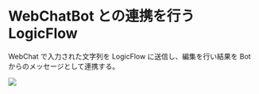 # WebChatBot との連携を行う LogicFlow

 WebChat で入力された文字列を LogicFlow に送信し、編集を行い結果を Bot からのメッセージとして連携する。<br />
 
 <a href="https://portal.azure.com/#create/Microsoft.Template/uri/https%3A%2F%2Fraw.githubusercontent.com%2Fahf0124%2Fdecode2018%2Fmaster%2FSample1%2FWebChatLogicApps.json" target="_blank">		
     <img src="http://azuredeploy.net/deploybutton.png"/>		
 </a>		

